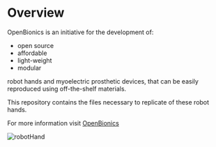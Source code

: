 # Overview

OpenBionics is an initiative for the development of:
* open source
* affordable
* light-weight
* modular

robot hands and myoelectric prosthetic devices, that can be easily reproduced using off-the-shelf materials.

This repository contains the files necessary to replicate of these robot hands.

For more information visit [OpenBionics](http://www.openbionics.org/)

![robotHand](https://raw.github.com/zisi/openBionics/master/Pics/pic7.png)
